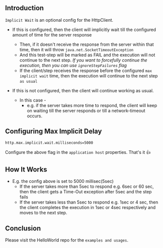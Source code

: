 ## Introduction
`Implicit Wait` is an optional config for the HttpClient.

+ If this is configured, then the client will implicitly wait till the configured amount of time for the server response
  + Then, if it doesn't receive the response from the server within that time, then it will throw `java.net.SocketTimeoutException`
  + And this test-step will be marked as FAIL and the execution will not continue to the next step. _If you want to forcefully continue the execution, then you can use `ignoreStepFailures` flag_
  + If the client/step receives the response before the configured `max implicit wait` time, then the execution will continue to the next step `as usual`

+ If this is not configured, then the client will continue working as usual.
  + In this case - 
    + e.g. if the server takes more time to respond, the client will keep on waiting till the server responds or till a network-timeout occurs.

## Configuring Max Implicit Delay

```properties
http.max.implicit.wait.milliseconds=5000
```
Configure the above flag in the `application host` properties. That's it 👍 

## How It Works
+ E.g. the config above is set to 5000 millisec(5sec)
  + If the server takes more than 5sec to respond e.g. 6sec or 60 sec, then the client gets a Time-Out exception after 5sec and the step fails
  + If the server takes less than 5sec to respond e.g. 1sec or 4 sec, then the client completes the execution in 1sec or 4sec respectively and moves to the next step.

## Conclusion
Please visit the HelloWorld repo for the `examples and usages`.